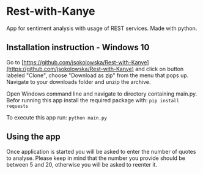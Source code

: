 # Rest-with-Kanye
App for sentiment analysis with usage of REST services. Made with python.

## Installation instruction - Windows 10
Go to [https://github.com/jsokolowska/Rest-with-Kanye](https://github.com/jsokolowska/Rest-with-Kanye) and click on button labeled "Clone", choose "Download as zip" from the menu that pops up. Navigate to your downloads folder and unzip the archive. 
 
Open Windows command line and navigate to directory containing main.py. 
Befor running this app install the required package with:
```pip install requests```

To execute this app run:
```python main.py```

## Using the app
Once application is started you will be asked to enter the number of quotes to analyse. Please keep in mind that the number you provide should be between 5 and 20, otherwise you will be asked to reenter it.
 

